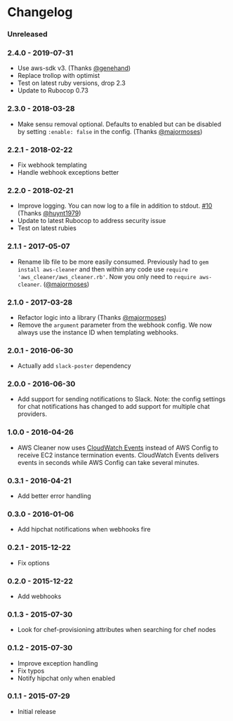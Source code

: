 # Changelog

### Unreleased

### 2.4.0 - 2019-07-31
- Use aws-sdk v3. (Thanks [@genehand](https://github.com/genehand))
- Replace trollop with optimist
- Test on latest ruby versions, drop 2.3
- Update to Rubocop 0.73

### 2.3.0 - 2018-03-28
- Make sensu removal optional. Defaults to enabled but can be disabled by setting `:enable: false` in the config. (Thanks [@majormoses](https://github.com/majormoses))

### 2.2.1 - 2018-02-22
- Fix webhook templating
- Handle webhook exceptions better

### 2.2.0 - 2018-02-21
- Improve logging. You can now log to a file in addition to stdout. [#10](https://github.com/eheydrick/aws-cleaner/issues/10) (Thanks [@huynt1979](https://github.com/huynt1979))
- Update to latest Rubocop to address security issue
- Test on latest rubies

### 2.1.1 - 2017-05-07
- Rename lib file to be more easily consumed. Previously had to `gem install aws-cleaner` and then within any code use `require 'aws_cleaner/aws_cleaner.rb'`. Now you only need to `require aws-cleaner`. ([@majormoses](https://github.com/majormoses))

### 2.1.0 - 2017-03-28
- Refactor logic into a library (Thanks [@majormoses](https://github.com/majormoses))
- Remove the `argument` parameter from the webhook config. We now always use the instance ID when templating webhooks.

### 2.0.1 - 2016-06-30
- Actually add `slack-poster` dependency

### 2.0.0 - 2016-06-30
- Add support for sending notifications to Slack. Note: the config settings for chat notifications has changed to add support for multiple chat providers.

### 1.0.0 - 2016-04-26
- AWS Cleaner now uses [CloudWatch Events](http://docs.aws.amazon.com/AmazonCloudWatch/latest/DeveloperGuide/WhatIsCloudWatchEvents.html) instead of
AWS Config to receive EC2 instance termination events. CloudWatch Events delivers events in seconds while AWS Config can take several minutes.

### 0.3.1 - 2016-04-21
- Add better error handling

### 0.3.0 - 2016-01-06
- Add hipchat notifications when webhooks fire

### 0.2.1 - 2015-12-22
- Fix options

### 0.2.0 - 2015-12-22
- Add webhooks

### 0.1.3 - 2015-07-30
- Look for chef-provisioning attributes when searching for chef nodes

### 0.1.2 - 2015-07-30
- Improve exception handling
- Fix typos
- Notify hipchat only when enabled

### 0.1.1 - 2015-07-29
- Initial release
